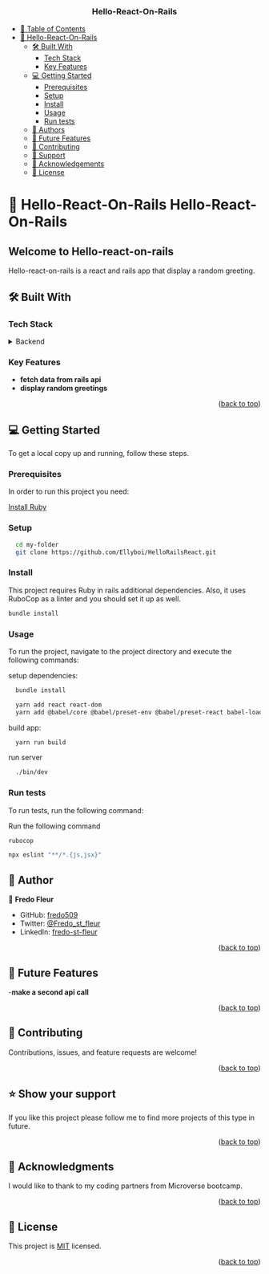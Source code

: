 
<a name="readme-top"></a>
<div align="center">
  <br/>
  <h3><b>Hello-React-On-Rails</b></h3>
</div>

- [📗 Table of Contents](#-table-of-contents)
- [📖 Hello-React-On-Rails](#-Hello-React-On-Rails)
  - [🛠 Built With ](#-built-with-)
    - [Tech Stack ](#tech-stack-)
    - [Key Features ](#key-features-)
  - [💻 Getting Started ](#-getting-started-)
    - [Prerequisites](#prerequisites)
    - [Setup](#setup)
    - [Install](#install)
    - [Usage](#usage)
    - [Run tests](#run-tests)
  - [👥 Authors ](#-authors-)
  - [🔭 Future Features ](#-future-features-)
  - [🤝 Contributing ](#-contributing-)
  - [🙏 Support](#support)
  - [🙏 Acknowledgements](#acknowledgements)
  - [📝 License ](#-license-)

# 📖 Hello-React-On-Rails <a name="about-project">Hello-React-On-Rails</a>

## Welcome to Hello-react-on-rails

Hello-react-on-rails is a react and rails app that display a random greeting.

## 🛠 Built With <a name="built-with"></a>

### Tech Stack <a name="tech-stack"></a>

<details>
<summary>Backend</summary>
  <ul>
    <li><a href="https://www.ruby-lang.org/es/">Ruby</a></li>
  </ul>
  <ul>
    <li><a href="https://www.postgresql.org/">Ruby</a></li>
  </ul>
  <summary>FrontEnd</summary>
  <ul>
    <li><a href="https://es.react.dev/">React</a></li>
  </ul>
</details>

### Key Features <a name="key-features"></a>

- **fetch data from rails api**
- **display random greetings**

<p align="right">(<a href="#readme-top">back to top</a>)</p>


## 💻 Getting Started <a name="getting-started"></a>

To get a local copy up and running, follow these steps.

### Prerequisites

In order to run this project you need:

[Install Ruby](https://www.ruby-lang.org/en/documentation/installation/)

### Setup

```sh
  cd my-folder
  git clone https://github.com/Ellyboi/HelloRailsReact.git
```

### Install

This project requires Ruby in rails additional dependencies. Also, it uses RuboCop as a linter and you should set it up as well.

```sh
bundle install
```

### Usage

To run the project, navigate to the project directory and execute the following commands:

setup dependencies:

```sh
  bundle install
```
```sh
  yarn add react react-dom
  yarn add @babel/core @babel/preset-env @babel/preset-react babel-loader --dev
```

build app:

```sh
  yarn run build
```

run server

```sh
  ./bin/dev
```

### Run tests

To run tests, run the following command:

Run the following command
```sh
rubocop
```

```sh
npx eslint "**/*.{js,jsx}"
```
## 👥 Author <a name="authors"></a>


👤 **Fredo Fleur**

- GitHub: [fredo509](https://github.com/fredo509)
- Twitter: [@Fredo_st_fleur](https://twitter.com/Fredo_st_fleur?t=kXdEx7GqmngfCYId_vu8Tg&s=09)
- LinkedIn: [fredo-st-fleur](https://www.linkedin.com/in/fredo-st-fleur)


<p align="right">(<a href="#readme-top">back to top</a>)</p>

## 🔭 Future Features <a name="future-features"></a>

-**make a second api call**

<p align="right">(<a href="#readme-top">back to top</a>)</p>

## 🤝 Contributing <a name="contributing"></a>

Contributions, issues, and feature requests are welcome!

<p align="right">(<a href="#readme-top">back to top</a>)</p>

## ⭐️ Show your support <a name="support"></a>

If you like this project please follow me to find more projects of this type in future.

<p align="right">(<a href="#readme-top">back to top</a>)</p>

## 🙏 Acknowledgments <a name="acknowledgements"></a>

I would like to thank to my coding partners from Microverse bootcamp.

<p align="right">(<a href="#readme-top">back to top</a>)</p>

## 📝 License <a name="license"></a>

This project is [MIT](./LICENSE) licensed.

<p align="right">(<a href="#readme-top">back to top</a>)</p>
